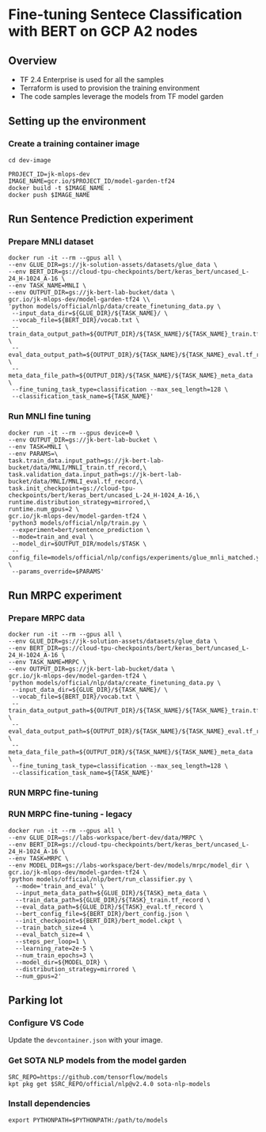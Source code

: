 # Fine-tuning Sentece Classification with BERT on GCP A2 nodes

## Overview

* TF 2.4 Enterprise is used for all the samples
* Terraform is used to provision the training environment
* The code samples leverage the models from TF model garden

## Setting up the environment

### Create a training container image

```
cd dev-image
```

```
PROJECT_ID=jk-mlops-dev
IMAGE_NAME=gcr.io/$PROJECT_ID/model-garden-tf24
docker build -t $IMAGE_NAME .
docker push $IMAGE_NAME
```

## Run Sentence Prediction experiment

### Prepare MNLI dataset

```
docker run -it --rm --gpus all \
--env GLUE_DIR=gs://jk-solution-assets/datasets/glue_data \
--env BERT_DIR=gs://cloud-tpu-checkpoints/bert/keras_bert/uncased_L-24_H-1024_A-16 \
--env TASK_NAME=MNLI \
--env OUTPUT_DIR=gs://jk-bert-lab-bucket/data \
gcr.io/jk-mlops-dev/model-garden-tf24 \\
'python models/official/nlp/data/create_finetuning_data.py \
 --input_data_dir=${GLUE_DIR}/${TASK_NAME}/ \
 --vocab_file=${BERT_DIR}/vocab.txt \
 --train_data_output_path=${OUTPUT_DIR}/${TASK_NAME}/${TASK_NAME}_train.tf_record \
 --eval_data_output_path=${OUTPUT_DIR}/${TASK_NAME}/${TASK_NAME}_eval.tf_record \
 --meta_data_file_path=${OUTPUT_DIR}/${TASK_NAME}/${TASK_NAME}_meta_data \
 --fine_tuning_task_type=classification --max_seq_length=128 \
 --classification_task_name=${TASK_NAME}'
```

### Run MNLI fine tuning

```
docker run -it --rm --gpus device=0 \
--env OUTPUT_DIR=gs://jk-bert-lab-bucket \
--env TASK=MNLI \
--env PARAMS=\
task.train_data.input_path=gs://jk-bert-lab-bucket/data/MNLI/MNLI_train.tf_record,\
task.validation_data.input_path=gs://jk-bert-lab-bucket/data/MNLI/MNLI_eval.tf_record,\
task.init_checkpoint=gs://cloud-tpu-checkpoints/bert/keras_bert/uncased_L-24_H-1024_A-16,\
runtime.distribution_strategy=mirrored,\
runtime.num_gpus=2 \
gcr.io/jk-mlops-dev/model-garden-tf24 \
'python3 models/official/nlp/train.py \
 --experiment=bert/sentence_prediction \
 --mode=train_and_eval \
 --model_dir=$OUTPUT_DIR/models/$TASK \
 --config_file=models/official/nlp/configs/experiments/glue_mnli_matched.yaml \
 --params_override=$PARAMS'
 ```


## Run MRPC experiment

### Prepare MRPC data

```
docker run -it --rm --gpus all \
--env GLUE_DIR=gs://jk-solution-assets/datasets/glue_data \
--env BERT_DIR=gs://cloud-tpu-checkpoints/bert/keras_bert/uncased_L-24_H-1024_A-16 \
--env TASK_NAME=MRPC \
--env OUTPUT_DIR=gs://jk-bert-lab-bucket/data \
gcr.io/jk-mlops-dev/model-garden-tf24 \
'python models/official/nlp/data/create_finetuning_data.py \
 --input_data_dir=${GLUE_DIR}/${TASK_NAME}/ \
 --vocab_file=${BERT_DIR}/vocab.txt \
 --train_data_output_path=${OUTPUT_DIR}/${TASK_NAME}/${TASK_NAME}_train.tf_record \
 --eval_data_output_path=${OUTPUT_DIR}/${TASK_NAME}/${TASK_NAME}_eval.tf_record \
 --meta_data_file_path=${OUTPUT_DIR}/${TASK_NAME}/${TASK_NAME}_meta_data \
 --fine_tuning_task_type=classification --max_seq_length=128 \
 --classification_task_name=${TASK_NAME}'
```
### RUN MRPC fine-tuning

### RUN MRPC fine-tuning - legacy
```
docker run -it --rm --gpus all \
--env GLUE_DIR=gs://labs-workspace/bert-dev/data/MRPC \
--env BERT_DIR=gs://cloud-tpu-checkpoints/bert/keras_bert/uncased_L-24_H-1024_A-16 \
--env TASK=MRPC \
--env MODEL_DIR=gs://labs-workspace/bert-dev/models/mrpc/model_dir \
gcr.io/jk-mlops-dev/model-garden-tf24 \
'python models/official/nlp/bert/run_classifier.py \
  --mode='train_and_eval' \
  --input_meta_data_path=${GLUE_DIR}/${TASK}_meta_data \
  --train_data_path=${GLUE_DIR}/${TASK}_train.tf_record \
  --eval_data_path=${GLUE_DIR}/${TASK}_eval.tf_record \
  --bert_config_file=${BERT_DIR}/bert_config.json \
  --init_checkpoint=${BERT_DIR}/bert_model.ckpt \
  --train_batch_size=4 \
  --eval_batch_size=4 \
  --steps_per_loop=1 \
  --learning_rate=2e-5 \
  --num_train_epochs=3 \
  --model_dir=${MODEL_DIR} \
  --distribution_strategy=mirrored \
  --num_gpus=2'
```

## Parking lot
### Configure VS Code

Update the `devcontainer.json` with your image.



### Get SOTA NLP models from the model garden

```
SRC_REPO=https://github.com/tensorflow/models
kpt pkg get $SRC_REPO/official/nlp@v2.4.0 sota-nlp-models
```



### Install dependencies

```
export PYTHONPATH=$PYTHONPATH:/path/to/models
```

